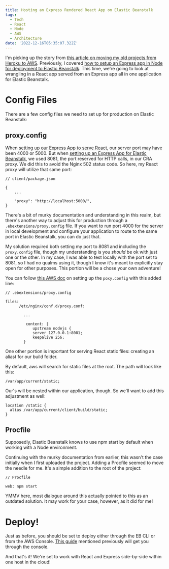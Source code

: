 ```yaml
---
title: Hosting an Express Rendered React App on Elastic Beanstalk
tags:
  - Tech
  - React
  - Node
  - AWS
  - Architecture
date: '2022-12-16T05:35:07.322Z'
---
```


I'm picking up the story from [this article on moving my old projects from Heroku to AWS](/reactexpressapp). Previously, I covered [how to setup an Express app in Node for deployment to Elastic Beanstalk](/awseb). This time, we're going to look at wrangling in a React app served from an Express app all in one application for Elastic Beanstalk.

# Config Files

There are a few config files we need to set up for production on Elastic Beanstalk:

## proxy.config

When [setting up our Express App to serve React](/reactexpressapp), our server port may have been 4000 or 5000. But when [setting up an Express App for Elastic Beanstalk](/awseb), we used 8081, the port reserved for HTTP calls, in our CRA proxy. We did this to avoid the Nginx 502 status code. So here, my React proxy will utilize that same port:

```
// client/package.json

{
    ...

    "proxy": "http://localhost:5000/",
}
```

There's a bit of murky documentation and understanding in this realm, but there's another way to adjust this for production through a `.ebextensions/proxy.config` file. If you want to run port 4000 for the server in local development and configure your application to route to the same port in Elastic Beanstalk, you can do just that.

My solution required both setting my port to 8081 and including the `proxy.config` file, though my understanding is you _should_ be ok with just one or the other. In my case, I was able to test locally with the port set to 8081, so I had no qualms using it, though I know it's meant to explicitly stay open for other purposes. This portion will be a chose your own adventure!

You can follow [this AWS doc](https://docs.aws.amazon.com/elasticbeanstalk/latest/dg/nodejs-platform-proxy.html) on setting up the `poxy.config` with this added line:

```
// .ebextensions/proxy.config

files:
	  /etc/nginx/conf.d/proxy.conf:

	  	...

	  	 content: |
			upstream nodejs {
			server 127.0.0.1:8081;
			keepalive 256;
		}

```

One other portion is important for serving React static files: creating an aliast for our build folder.

By default, aws will search for static files at the root. The path will look like this:

```
/var/app/current/static;
```

Our's will be nested within our application, though. So we'll want to add this adjustment as well:

```
location /static {
  alias /var/app/current/client/build/static;
}
```

## Procfile

Supposedly, Elastic Beanstalk knows to use npm start by default when working with a Node environment.

Continuing with the murky documentation from earlier, this wasn't the case initially when I first uploaded the project. Adding a Procfile seemed to move the needle for me. It's a simple addition to the root of the project:

```
// Procfile

web: npm start

```

YMMV here, most dialogue around this actually pointed to this as an outdated solution. It may work for your case, however, as it did for me!

# Deploy!

Just as before, you should be set to deploy either through the EB CLI or from the AWS Console. [This guide](https://aws.plainenglish.io/the-complete-guide-to-deploying-node-express-app-to-amazon-elastic-beanstalk-using-github-pipeline-b36eada99cac) mentioned previously will get you through the console.

And that's it! We're set to work with React and Express side-by-side within one host in the cloud!
